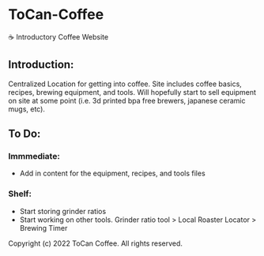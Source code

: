 # ToCan-Coffee

☕ Introductory Coffee Website

## Introduction:

Centralized Location for getting into coffee. Site includes coffee basics, recipes, brewing equipment, and tools.
Will hopefully start to sell equipment on site at some point (i.e. 3d printed bpa free brewers, japanese ceramic mugs, etc).

## To Do:

### Immmediate:

-   Add in content for the equipment, recipes, and tools files

### Shelf:

-   Start storing grinder ratios
-   Start working on other tools. Grinder ratio tool > Local Roaster Locator > Brewing Timer

Copyright (c) 2022 ToCan Coffee. All rights reserved.
